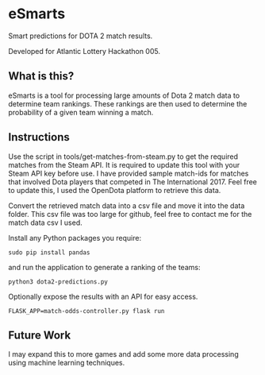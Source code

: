 # eSmarts
Smart predictions for DOTA 2 match results.

Developed for Atlantic Lottery Hackathon 005.

## What is this?

eSmarts is a tool for processing large amounts of Dota 2 match data to determine team rankings. These rankings 
are then used to determine the probability of a given team winning a match.

## Instructions

Use the script in tools/get-matches-from-steam.py to get the required matches from the Steam API. It is required to update 
this tool with your Steam API key before use. I have provided sample match-ids for matches that involved Dota players
that competed in The International 2017. Feel free to update this, I used the OpenDota platform to retrieve this data.

Convert the retrieved match data into a csv file and move it into the data folder. This csv file was too large for github,
feel free to contact me for the match data csv I used.

Install any Python packages you require:
```
sudo pip install pandas
```

and run the application to generate a ranking of the teams:
```
python3 dota2-predictions.py
```

Optionally expose the results with an API for easy access.
```
FLASK_APP=match-odds-controller.py flask run
```

## Future Work
I may expand this to more games and add some more data processing using machine learning techniques. 
